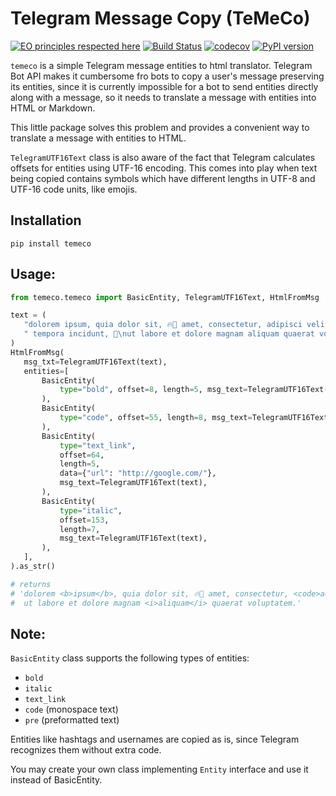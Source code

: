 # Telegram Message Copy (TeMeCo)

[![EO principles respected here](https://www.elegantobjects.org/badge.svg)](https://www.elegantobjects.org)
[![Build Status](https://travis-ci.org/monomonedula/temeco.svg?branch=master)](https://travis-ci.org/monomonedula/temeco)
[![codecov](https://codecov.io/gh/monomonedula/temeco/branch/master/graph/badge.svg)](https://codecov.io/gh/monomonedula/temeco)
[![PyPI version](https://badge.fury.io/py/temeco.svg)](https://badge.fury.io/py/temeco)

`temeco` is a simple Telegram message entities to html translator.
Telegram Bot API makes it cumbersome fro bots to copy a user's message
preserving its entities, since it is currently impossible for a bot to send
entities directly along with a message, 
so it needs to translate a message with entities into HTML or Markdown.

This little package solves this problem and provides a convenient way
to translate a message with entities to HTML. 

`TelegramUTF16Text` class is also aware of the fact that Telegram calculates
 offsets for entities using UTF-16 encoding. 
 This comes into play when text being copied contains symbols which have different lengths
 in UTF-8 and UTF-16 code units, like emojis.
 
 ## Installation
 `pip install temeco`
 
 ## Usage:
 ```python
from temeco.temeco import BasicEntity, TelegramUTF16Text, HtmlFromMsg

text = (
    "dolorem ipsum, quia dolor sit, 🔥🚒 amet, consectetur, adipisci velit, sed quia 🙃 non numquam eius modi"
    " tempora incidunt, 🙊\nut labore et dolore magnam aliquam quaerat voluptatem."
)
HtmlFromMsg(
    msg_txt=TelegramUTF16Text(text),
    entities=[
        BasicEntity(
            type="bold", offset=8, length=5, msg_text=TelegramUTF16Text(text)
        ),
        BasicEntity(
            type="code", offset=55, length=8, msg_text=TelegramUTF16Text(text)
        ),
        BasicEntity(
            type="text_link",
            offset=64,
            length=5,
            data={"url": "http://google.com/"},
            msg_text=TelegramUTF16Text(text),
        ),
        BasicEntity(
            type="italic",
            offset=153,
            length=7,
            msg_text=TelegramUTF16Text(text),
        ),
    ],
).as_str()

# returns
# 'dolorem <b>ipsum</b>, quia dolor sit, 🔥🚒 amet, consectetur, <code>adipisci</code> <a href="http://google.com/">velit</a>, sed quia 🙃 non numquam eius modi tempora incidunt, 🙊
#  ut labore et dolore magnam <i>aliquam</i> quaerat voluptatem.'
```
 
 ## Note:
 `BasicEntity` class supports the following types of entities:
 - `bold`
 - `italic`
 - `text_link`
 - `code` (monospace text)
 - `pre` (preformatted text)

Entities like hashtags and usernames are copied as is, since Telegram recognizes them
without extra code.

You may create your own class implementing `Entity` interface and use it instead of 
BasicEntity.
 